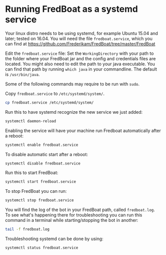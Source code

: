 # Running FredBoat as a systemd service
Your linux distro needs to be using systemd, for example Ubuntu 15.04 and later; tested on 16.04.
You will need the file `fredboat.service`, which you can find at https://github.com/Frederikam/FredBoat/tree/master/FredBoat

Edit the `fredboat.service` file: 
Set the `WorkingDirectory` with your path to the folder where your FredBoat jar and the config and credentials files are located.
You might also need to edit the path to your java executable. You can find that path by running `which java` in your commandline. The default is `/usr/bin/java`.

Some of the following commands may require to be run with `sudo`.

Copy `fredboat.service` to `/etc/systemd/system/`.
```sh
cp fredboat.service /etc/systemd/system/
```

Run this to have systemd recognize the new service we just added:
```sh
systemctl daemon-reload
```

Enabling the service will have your machine run Fredboat automatically after a reboot:
```sh
systemctl enable fredboat.service
```

To disable automatic start after a reboot:
```sh
systemctl disable fredboat.service
```

Run this to start FredBoat:
```sh
systemctl start fredboat.service
```

To stop FredBoat you can run:
```sh
systemctl stop fredboat.service
```
You will find the log of the bot in your FredBoat path, called `fredboat.log`.
To see what's happening there for troubleshooting you can run this command in a terminal while
starting/stopping the bot in another:
```sh
tail -f fredboat.log
```

Troubleshooting systemd can be done by using:
```sh
systemctl status fredboat.service
```
